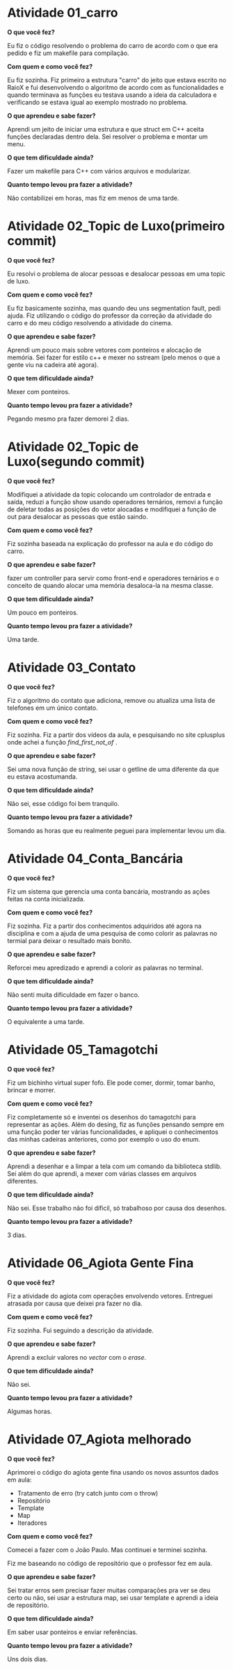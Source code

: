 # Atividade 01_carro
**O que você fez?**

Eu fiz o código resolvendo o problema do carro de acordo com o que era pedido e fiz um makefile para compilação.

**Com quem e como você fez?**

Eu fiz sozinha. Fiz primeiro a estrutura "carro" do jeito que estava escrito no RaioX e fui desenvolvendo o algoritmo de acordo com as funcionalidades e quando terminava as funções eu testava usando a ideia da calculadora e verificando se estava igual ao exemplo mostrado no problema.

**O que aprendeu e sabe fazer?**

Aprendi um jeito de iniciar uma estrutura e que struct em C++ aceita funções declaradas dentro dela. Sei resolver o problema e montar um menu.

**O que tem dificuldade ainda?**

Fazer um makefile para C++ com vários arquivos e modularizar.

**Quanto tempo levou pra fazer a atividade?**

Não contabilizei em horas, mas fiz em menos de uma tarde.


# Atividade 02_Topic de Luxo(primeiro commit)

**O que você fez?**

Eu resolvi o problema de alocar pessoas e desalocar pessoas em uma topic de luxo.

**Com quem e como você fez?**

Eu fiz basicamente sozinha, mas quando deu uns segmentation fault, pedi ajuda. Fiz utilizando o código do professor da correção da atividade do carro e do meu código resolvendo a atividade do cinema.

**O que aprendeu e sabe fazer?**

Aprendi um pouco mais sobre vetores com ponteiros e alocação de memória. Sei fazer for estilo c++ e mexer no sstream (pelo menos o que a gente viu na cadeira até agora). 

**O que tem dificuldade ainda?**

Mexer com ponteiros.

**Quanto tempo levou pra fazer a atividade?**

Pegando mesmo pra fazer demorei 2 dias.

# Atividade 02_Topic de Luxo(segundo commit)
**O que você fez?**

Modifiquei a atividade da topic colocando um controlador de entrada e saída, reduzi a função show usando operadores ternários, removi a função de deletar todas as posições do vetor alocadas e modifiquei a função de out para desalocar as pessoas que estão saindo.

**Com quem e como você fez?**

Fiz sozinha baseada na explicação do professor na aula e do código do carro.

**O que aprendeu e sabe fazer?**

fazer um controller para servir como front-end e operadores ternários e o conceito de quando alocar uma memória desaloca-la na mesma classe.

**O que tem dificuldade ainda?**

Um pouco em ponteiros.

**Quanto tempo levou pra fazer a atividade?**

Uma tarde.

# Atividade 03_Contato
**O que você fez?**

Fiz o algoritmo do contato que adiciona, remove ou atualiza uma lista de telefones em um único contato.

**Com quem e como você fez?**

Fiz sozinha. Fiz a partir dos vídeos da aula, e pesquisando no site cplusplus onde achei a função *find_first_not_of* .

**O que aprendeu e sabe fazer?**

Sei uma nova função de string, sei usar o getline de uma diferente da que eu estava acostumanda.

**O que tem dificuldade ainda?**

Não sei, esse código foi bem tranquilo.

**Quanto tempo levou pra fazer a atividade?**

Somando as horas que eu realmente peguei para implementar levou um dia.

# Atividade 04_Conta_Bancária
**O que você fez?**

Fiz um sistema que gerencia uma conta bancária, mostrando as ações feitas na conta inicializada.

**Com quem e como você fez?**

Fiz sozinha. Fiz a partir dos conhecimentos adquiridos até agora na disciplina e com a ajuda de uma pesquisa de como colorir as palavras no termial para deixar o resultado mais bonito.

**O que aprendeu e sabe fazer?**

Reforcei meu apredizado e aprendi a colorir as palavras no terminal.

**O que tem dificuldade ainda?**

Não senti muita dificuldade em fazer o banco.

**Quanto tempo levou pra fazer a atividade?**

O equivalente a uma tarde.

# Atividade 05_Tamagotchi
**O que você fez?**

Fiz um bichinho virtual super fofo. Ele pode comer, dormir, tomar banho, brincar e morrer.

**Com quem e como você fez?**

Fiz completamente só e inventei os desenhos do tamagotchi para representar as ações. Além do desing, fiz as funções pensando sempre em uma função poder ter várias funcionalidades, e apliquei o conhecimentos das minhas cadeiras anteriores, como por exemplo o uso do enum.

**O que aprendeu e sabe fazer?**

Aprendi a desenhar e a limpar a tela com um comando da biblioteca stdlib. Sei além do que aprendi, a mexer com várias classes em arquivos diferentes.

**O que tem dificuldade ainda?**

Não sei. Esse trabalho não foi díficil, só trabalhoso por causa dos desenhos.

**Quanto tempo levou pra fazer a atividade?**

3 dias.

# Atividade 06_Agiota Gente Fina
**O que você fez?**

Fiz a atividade do agiota com operações envolvendo vetores. Entreguei atrasada por causa que deixei pra fazer no dia.

**Com quem e como você fez?**

Fiz sozinha. Fui seguindo a descrição da atividade.

**O que aprendeu e sabe fazer?**

Aprendi a excluir valores no *vector* com o *erase*.

**O que tem dificuldade ainda?**

Não sei.

**Quanto tempo levou pra fazer a atividade?**

Algumas horas.


# Atividade 07_Agiota melhorado
**O que você fez?**

Aprimorei o código do agiota gente fina usando os novos assuntos dados em aula:
- Tratamento de erro (try catch junto com o throw)
- Repositório
- Template
- Map
- Iteradores

**Com quem e como você fez?**

Comecei a fazer com o João Paulo. Mas continuei e terminei sozinha.

Fiz me baseando no código de repositório que o professor fez em aula.

**O que aprendeu e sabe fazer?**

Sei tratar erros sem precisar fazer muitas comparações pra ver se deu certo ou não, sei usar a estrutura map, sei usar template e aprendi a ideia de repositório.

**O que tem dificuldade ainda?**

Em saber usar ponteiros e enviar referências.

**Quanto tempo levou pra fazer a atividade?**

Uns dois dias.


